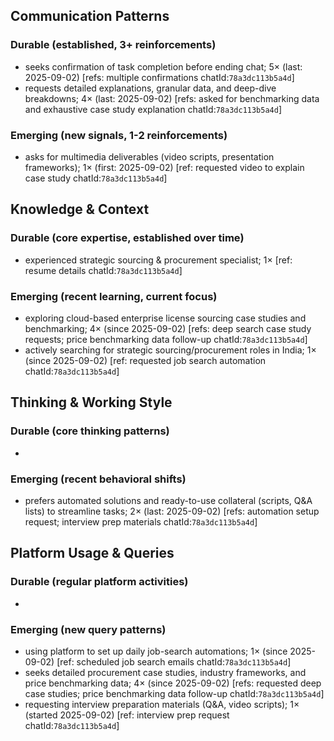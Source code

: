 ## Communication Patterns
### Durable (established, 3+ reinforcements)
- seeks confirmation of task completion before ending chat; 5× (last: 2025-09-02) [refs: multiple confirmations chatId:`78a3dc113b5a4d`]
- requests detailed explanations, granular data, and deep-dive breakdowns; 4× (last: 2025-09-02) [refs: asked for benchmarking data and exhaustive case study explanation chatId:`78a3dc113b5a4d`]

### Emerging (new signals, 1-2 reinforcements)
- asks for multimedia deliverables (video scripts, presentation frameworks); 1× (first: 2025-09-02) [ref: requested video to explain case study chatId:`78a3dc113b5a4d`]

## Knowledge & Context
### Durable (core expertise, established over time)
- experienced strategic sourcing & procurement specialist; 1× [ref: resume details chatId:`78a3dc113b5a4d`]

### Emerging (recent learning, current focus)  
- exploring cloud-based enterprise license sourcing case studies and benchmarking; 4× (since 2025-09-02) [refs: deep search case study requests; price benchmarking data follow-up chatId:`78a3dc113b5a4d`]
- actively searching for strategic sourcing/procurement roles in India; 1× (since 2025-09-02) [ref: requested job search automation chatId:`78a3dc113b5a4d`]

## Thinking & Working Style
### Durable (core thinking patterns)
-  

### Emerging (recent behavioral shifts)
- prefers automated solutions and ready-to-use collateral (scripts, Q&A lists) to streamline tasks; 2× (last: 2025-09-02) [refs: automation setup request; interview prep materials chatId:`78a3dc113b5a4d`]

## Platform Usage & Queries
### Durable (regular platform activities)
-  

### Emerging (new query patterns)
- using platform to set up daily job-search automations; 1× (since 2025-09-02) [ref: scheduled job search emails chatId:`78a3dc113b5a4d`]
- seeks detailed procurement case studies, industry frameworks, and price benchmarking data; 4× (since 2025-09-02) [refs: requested deep case studies; price benchmarking data follow-up chatId:`78a3dc113b5a4d`]
- requesting interview preparation materials (Q&A, video scripts); 1× (started 2025-09-02) [ref: interview prep request chatId:`78a3dc113b5a4d`]